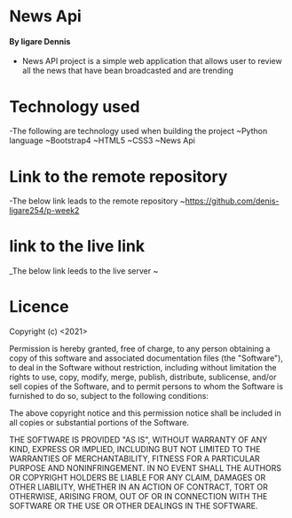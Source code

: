 # News Api
#### By ligare Dennis
- News API project is a simple web application that allows user to review all the news that have bean broadcasted and are trending
# Technology used
-The following are technology used when building the project
   ~Python language
   ~Bootstrap4
   ~HTML5
   ~CSS3
   ~News Api
# Link to the remote repository
 -The below link leads to the remote repository 
    ~https://github.com/denis-ligare254/p-week2
   
# link to the live link
 _The below link leeds to the live server
    ~

# Licence
 Copyright (c) <2021> <Ligare Dennis>

Permission is hereby granted, free of charge, to any person obtaining a copy
of this software and associated documentation files (the "Software"), to deal
in the Software without restriction, including without limitation the rights
to use, copy, modify, merge, publish, distribute, sublicense, and/or sell
copies of the Software, and to permit persons to whom the Software is
furnished to do so, subject to the following conditions:

The above copyright notice and this permission notice shall be included in all
copies or substantial portions of the Software.

THE SOFTWARE IS PROVIDED "AS IS", WITHOUT WARRANTY OF ANY KIND, EXPRESS OR
IMPLIED, INCLUDING BUT NOT LIMITED TO THE WARRANTIES OF MERCHANTABILITY,
FITNESS FOR A PARTICULAR PURPOSE AND NONINFRINGEMENT. IN NO EVENT SHALL THE
AUTHORS OR COPYRIGHT HOLDERS BE LIABLE FOR ANY CLAIM, DAMAGES OR OTHER
LIABILITY, WHETHER IN AN ACTION OF CONTRACT, TORT OR OTHERWISE, ARISING FROM,
OUT OF OR IN CONNECTION WITH THE SOFTWARE OR THE USE OR OTHER DEALINGS IN THE
SOFTWARE.


 


